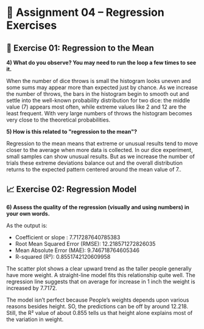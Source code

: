 
 # 📘 Assignment 04 – Regression Exercises

## 🎲 Exercise 01: Regression to the Mean

**4) What do you observe? You may need to run the loop a few times to see it.**
   
When the number of dice throws is small the histogram looks uneven and some sums may appear more than expected just by chance. As we increase the number of throws, the bars in the histogram begin to smooth out and settle into the well-known probability distribution for two dice: the middle value (7) appears most often, while extreme values like 2 and 12 are the least frequent. With very large numbers of throws the histogram becomes very close to the theoretical probabilities.

**5) How is this related to "regression to the mean"?**
   
Regression to the mean means that extreme or unusual results tend to move closer to the average when more data is collected. In our dice experiment, small samples can show unusual results. But as we increase the number of trials these extreme deviations balance out and the overall distribution returns to the expected pattern centered around the mean value of 7..

## 📈 Exercise 02: Regression Model

**6) Assess the quality of the regression (visually and using numbers) in your own words.**
  
   As the output is: 
 - Coefficient or slope  : 7.717287640785383
 - Root Mean Squared Error (RMSE): 12.218571272826035
 - Mean Absolute Error (MAE): 9.746718764605346
 - R-squared (R²): 0.8551742120609958

The scatter plot shows a clear upward trend as the taller people generally have more weight. A straight-line model fits this relationship quite well. The regression line suggests that on average for increase in 1 inch the weight is increased by 7.7172. 

The model isn’t perfect because People’s weights depends upon various  reasons besides height. SO, the predictions can be off by around 12.218. Still, the R² value of about 0.855 tells us that height alone explains most of the variation in weight.




 



